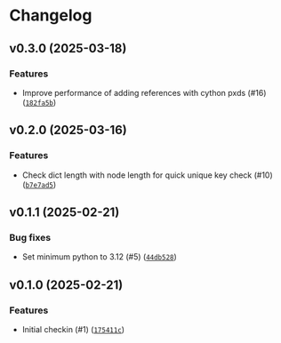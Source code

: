 # Changelog

## v0.3.0 (2025-03-18)

### Features

- Improve performance of adding references with cython pxds (#16) ([`182fa5b`](https://github.com/home-assistant-libs/annotatedyaml/commit/182fa5b28b513a6416fc5738bae2b741b5174c03))

## v0.2.0 (2025-03-16)

### Features

- Check dict length with node length for quick unique key check (#10) ([`b7e7ad5`](https://github.com/home-assistant-libs/annotatedyaml/commit/b7e7ad5134527e9192be7dbcd24d4d9d73a0561d))

## v0.1.1 (2025-02-21)

### Bug fixes

- Set minimum python to 3.12 (#5) ([`44db528`](https://github.com/home-assistant-libs/annotatedyaml/commit/44db528d79203a70219198b4c639f073e6c7aef2))

## v0.1.0 (2025-02-21)

### Features

- Initial checkin (#1) ([`175411c`](https://github.com/home-assistant-libs/annotatedyaml/commit/175411c07a4fd684fc9067a3993fa8965320fe7e))
